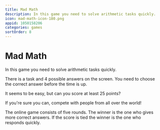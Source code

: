 ```yaml
---
title: Mad Math
description: In this game you need to solve arithmetic tasks quickly.
icon: mad-math-icon-180.png
appid: 1050158206
categories: games
sortOrder: 8
---
```

# Mad Math

In this game you need to solve arithmetic tasks quickly.

There is a task and 4 possible answers on the screen.
You need to choose the correct answer before the time is up.

It seems to be easy, but can you score at least 25 points?

If you're sure you can, compete with people from all over the world! 

The online game consists of five rounds.
The winner is the one who gives more correct answers.
If the score is tied the winner is the one who responds quickly.
